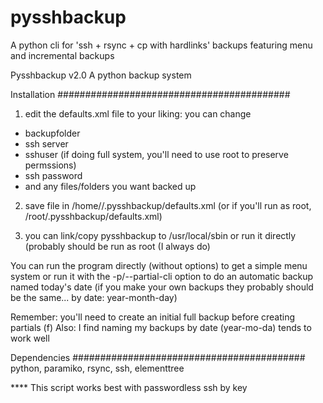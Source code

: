 pysshbackup
===========

A python cli for 'ssh + rsync + cp with hardlinks' backups featuring menu and incremental backups

 Pysshbackup v2.0
   A python backup system

Installation
##########################################

1) edit the defaults.xml file to your liking: you can change
  * backupfolder
  * ssh server
  * sshuser (if doing full system, you'll need to use root to preserve permssions)
  * ssh password
  * and any files/folders you want backed up

2) save file in /home/<user>/.pysshbackup/defaults.xml (or if you'll run as root, /root/.pysshbackup/defaults.xml)

3) you can link/copy pysshbackup to /usr/local/sbin or run it directly (probably should be run as root (I always do)

You can run the program directly (without options) to get a simple menu system or run it with the -p/--partial-cli option to do an automatic backup named today's date (if you make your own backups they probably should be the same... by date: year-month-day)

Remember: you'll need to create an initial full backup before creating partials (f)
Also: I find naming my backups by date (year-mo-da) tends to work well

Dependencies
##########################################
python, paramiko, rsync, ssh, elementtree


**** This script works best with passwordless ssh by key
